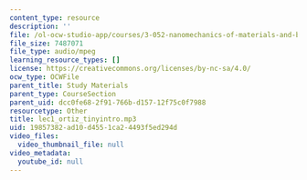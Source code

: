 ```yaml
---
content_type: resource
description: ''
file: /ol-ocw-studio-app/courses/3-052-nanomechanics-of-materials-and-biomaterials-spring-2007/19857382ad10d4551ca24493f5ed294d_lec1_ortiz_tinyintro.mp3
file_size: 7487071
file_type: audio/mpeg
learning_resource_types: []
license: https://creativecommons.org/licenses/by-nc-sa/4.0/
ocw_type: OCWFile
parent_title: Study Materials
parent_type: CourseSection
parent_uid: dcc0fe68-2f91-766b-d157-12f75c0f7988
resourcetype: Other
title: lec1_ortiz_tinyintro.mp3
uid: 19857382-ad10-d455-1ca2-4493f5ed294d
video_files:
  video_thumbnail_file: null
video_metadata:
  youtube_id: null
---
```

